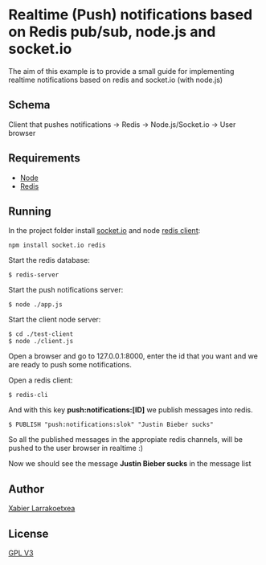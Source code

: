 Realtime (Push) notifications based on Redis pub/sub, node.js and socket.io
===========================================================================

The aim of this example is to provide a small guide for implementing 
realtime notifications based on redis and socket.io (with node.js)

Schema
------

Client that pushes notifications -> Redis -> Node.js/Socket.io -> User browser
   

Requirements
------------

- [Node](http://nodejs.org/)
- [Redis](http://redis.io)

Running
-------

In the project folder install [socket.io](http://socket.io/) and node [redis client](https://github.com/mranney/node_redis):

    npm install socket.io redis

Start the redis database:

    $ redis-server

Start the push notifications server:

    $ node ./app.js

Start the client node server:

    $ cd ./test-client
    $ node ./client.js

Open a browser and go to 127.0.0.1:8000, enter the id that you want and we are
ready to push some notifications.

Open a redis client:

    $ redis-cli

And with this key **push:notifications:[ID]** we publish messages into redis.
    
    $ PUBLISH "push:notifications:slok" "Justin Bieber sucks"

So all the published messages in the appropiate redis channels, will be
pushed to the user browser in realtime :)


Now we should see the message **Justin Bieber sucks** in the message list

Author
------
[Xabier Larrakoetxea](http://xlarrakoetxea.org)

License
-------
[GPL V3](http://www.gnu.org/licenses/gpl-3.0.html)



